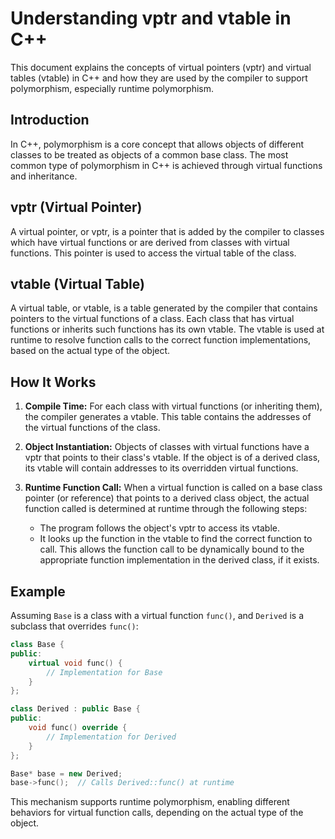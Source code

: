 
# Understanding vptr and vtable in C++

This document explains the concepts of virtual pointers (vptr) and virtual tables (vtable) in C++ and how they are used by the compiler to support polymorphism, especially runtime polymorphism.

## Introduction

In C++, polymorphism is a core concept that allows objects of different classes to be treated as objects of a common base class. The most common type of polymorphism in C++ is achieved through virtual functions and inheritance.

## vptr (Virtual Pointer)

A virtual pointer, or vptr, is a pointer that is added by the compiler to classes which have virtual functions or are derived from classes with virtual functions. This pointer is used to access the virtual table of the class.

## vtable (Virtual Table)

A virtual table, or vtable, is a table generated by the compiler that contains pointers to the virtual functions of a class. Each class that has virtual functions or inherits such functions has its own vtable. The vtable is used at runtime to resolve function calls to the correct function implementations, based on the actual type of the object.

## How It Works

1. **Compile Time:** For each class with virtual functions (or inheriting them), the compiler generates a vtable. This table contains the addresses of the virtual functions of the class.

2. **Object Instantiation:** Objects of classes with virtual functions have a vptr that points to their class's vtable. If the object is of a derived class, its vtable will contain addresses to its overridden virtual functions.

3. **Runtime Function Call:** When a virtual function is called on a base class pointer (or reference) that points to a derived class object, the actual function called is determined at runtime through the following steps:
   - The program follows the object's vptr to access its vtable.
   - It looks up the function in the vtable to find the correct function to call. This allows the function call to be dynamically bound to the appropriate function implementation in the derived class, if it exists.

## Example

Assuming `Base` is a class with a virtual function `func()`, and `Derived` is a subclass that overrides `func()`:

```cpp
class Base {
public:
    virtual void func() {
        // Implementation for Base
    }
};

class Derived : public Base {
public:
    void func() override {
        // Implementation for Derived
    }
};

Base* base = new Derived;
base->func();  // Calls Derived::func() at runtime
```

This mechanism supports runtime polymorphism, enabling different behaviors for virtual function calls, depending on the actual type of the object.

